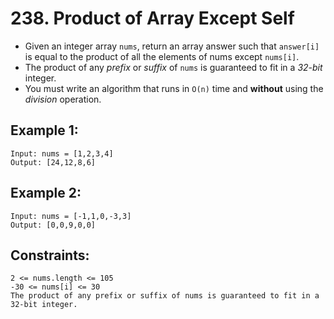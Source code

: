 # 238. Product of Array Except Self
 
- Given an integer array `nums`, return an array answer such that `answer[i]` is equal to the product of all the elements of nums except `nums[i]`.
- The product of any _prefix_ or _suffix_ of `nums` is guaranteed to fit in a _32-bit_ integer.
- You must write an algorithm that runs in `O(n)` time and **without** using the _division_ operation.


## Example 1:
```
Input: nums = [1,2,3,4]
Output: [24,12,8,6]
```

## Example 2:
```
Input: nums = [-1,1,0,-3,3]
Output: [0,0,9,0,0]
```

## Constraints:
```
2 <= nums.length <= 105
-30 <= nums[i] <= 30
The product of any prefix or suffix of nums is guaranteed to fit in a 32-bit integer.
```
 